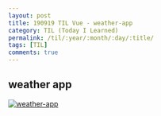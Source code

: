 ```yaml
---
layout: post
title: 190919 TIL Vue - weather-app
category: TIL (Today I Learned)
permalink: /til/:year/:month/:day/:title/
tags: [TIL]
comments: true
---
```


## **weather app**

[![weather-app](http://img.youtube.com/vi/cWSu4jfim0Q/0.jpg)](http://www.youtube.com/watch?v=cWSu4jfim0Q "weather-app")